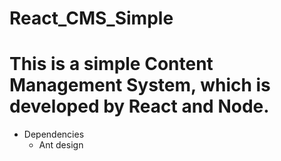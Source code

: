 # React_CMS_Simple
# This is a simple Content Management System, which is developed by React and Node. 

+ Dependencies
    + Ant design